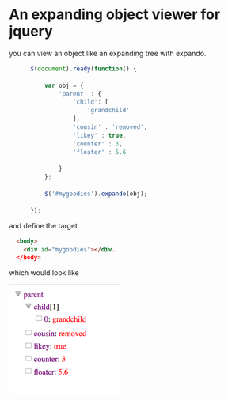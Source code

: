 # An expanding object viewer for jquery

you can view an object like an expanding tree with expando.

```javascript
      $(document).ready(function() {

          var obj = {
              'parent' : {
                  'child': [
                      'grandchild'
                  ],
                  'cousin' : 'removed',
                  'likey' : true,
                  'counter' : 3,
                  'floater' : 5.6
                  
              }
          };
          
          $('#mygoodies').expando(obj);

      });
```

and define the target

```html
  <body>
    <div id="mygoodies"></div.
  </body>
```

which would look like

![Expando](expando.png)
